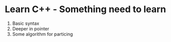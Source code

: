 # Learn C++ - Something need to learn
1. Basic syntax
2. Deeper in pointer
3. Some algorithm for particing